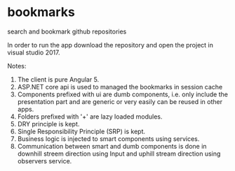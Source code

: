 # bookmarks
search and bookmark github repositories

In order to run the app download the repository and open the project in visual studio  2017.

Notes:

1) The client is pure Angular 5.
2) ASP.NET core api is used to managed the bookmarks in session cache
3) Components prefixed with ui are dumb components, i.e. only include the presentation part and are generic or very easily can be reused 
   in other apps.
4) Folders prefixed with '+' are lazy loaded modules. 
5) DRY principle is kept.
6) Single Responsibility Principle (SRP) is kept.
7) Business logic is injected to smart components using services.
8) Communication between smart and dumb components is done in downhill streem direction using Input and uphill stream direction using observers
   service.
